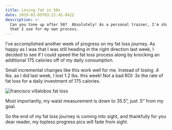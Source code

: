```yaml
---
title: Losing fat in 50s
date: 2019-02-05T03:21:45.842Z
description: >-
  Can you tone up after 50?  Absolutely! As a personal trainer, I'm sharing tip
  that I use for my own process.
---
```

I’ve accomplished another week of progress on my fat loss journey.  As happy as I was that I was still heading in the  right direction last week, I decided to see if I could speed the fat loss process along by knocking an additional 175 calories off of my daily consumption.  

Small incremental changes like this work well for me.  Instead of losing .4 lbs. as I did last week, I lost 1.2 lbs. this week!  Not a bad ROI: 3x the rate of fat loss for a daily investment of 175 calories. 

![francisco villalobos fat loss](/img/francisco-villalobos-fat-loss.png "francisco villalobos fat loss")

Most importantly, my waist measurement is down to 35.5”, just .5” from my goal.  

So the end of my fat loss journey is coming into sight, and thankfully for you dear reader, my topless progress pics will fade from sight.
